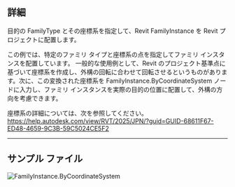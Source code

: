 ## 詳細
目的の FamilyType とその座標系を指定して、Revit FamilyInstance を Revit プロジェクトに配置します。

この例では、特定のファミリ タイプと座標系の点を指定してファミリ インスタンスを配置しています。
一般的な使用例として、Revit のプロジェクト基準点に基づいて座標系を作成し、外構の回転に合わせて回転させるというものがあります。次に、この変換された座標系を FamilyInstance.ByCoordinateSystem ノードに入力し、ファミリ インスタンスを実際の目的の位置に配置して、外構の方向を考慮できます。

座標系の詳細については、次を参照してください。
https://help.autodesk.com/view/RVT/2025/JPN/?guid=GUID-68611F67-ED48-4659-9C3B-59C5024CE5F2
___
## サンプル ファイル

![FamilyInstance.ByCoordinateSystem](./Revit.Elements.FamilyInstance.ByCoordinateSystem_img.jpg)
